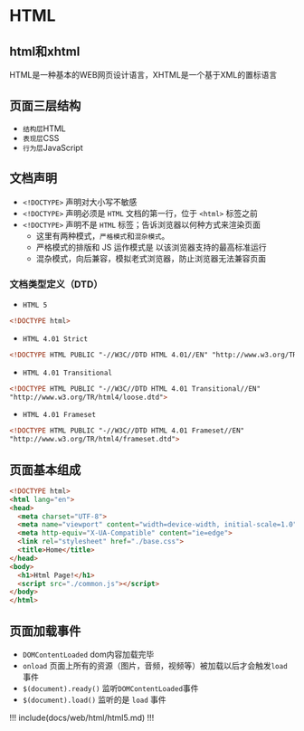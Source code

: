 # HTML

## html和xhtml

HTML是一种基本的WEB网页设计语言，XHTML是一个基于XML的置标语言

## 页面三层结构

- `结构层`HTML
- `表现层`CSS
- `行为层`JavaScript

## 文档声明

- `<!DOCTYPE>` 声明对大小写不敏感
- `<!DOCTYPE>` 声明必须是 `HTML` 文档的第一行，位于 `<html>` 标签之前
- `<!DOCTYPE>` 声明不是 `HTML` 标签；告诉浏览器以何种方式来渲染页面
  - 这里有两种模式，`严格模式`和`混杂模式`。
  - 严格模式的排版和 JS 运作模式是 以该浏览器支持的最高标准运行
  - 混杂模式，向后兼容，模拟老式浏览器，防止浏览器无法兼容页面

### 文档类型定义（DTD）

- `HTML 5`

```html
<!DOCTYPE html>
```

- `HTML 4.01 Strict`

```html
<!DOCTYPE HTML PUBLIC "-//W3C//DTD HTML 4.01//EN" "http://www.w3.org/TR/html4/strict.dtd">
```

- `HTML 4.01 Transitional`

```html
<!DOCTYPE HTML PUBLIC "-//W3C//DTD HTML 4.01 Transitional//EN"
"http://www.w3.org/TR/html4/loose.dtd">
```

- `HTML 4.01 Frameset`

```html
<!DOCTYPE HTML PUBLIC "-//W3C//DTD HTML 4.01 Frameset//EN"
"http://www.w3.org/TR/html4/frameset.dtd">
```

## 页面基本组成

<CodeBlock>

```html
<!DOCTYPE html>
<html lang="en">
<head>
  <meta charset="UTF-8">
  <meta name="viewport" content="width=device-width, initial-scale=1.0">
  <meta http-equiv="X-UA-Compatible" content="ie=edge">
  <link rel="stylesheet" href="./base.css">
  <title>Home</title>
</head>
<body>
  <h1>Html Page!</h1>
  <script src="./common.js"></script>
</body>
</html>
```

</CodeBlock>

## 页面加载事件

- `DOMContentLoaded` dom内容加载完毕
- `onload` 页面上所有的资源（图片，音频，视频等）被加载以后才会触发`load`事件
- `$(document).ready()` 监听`DOMContentLoaded`事件
- `$(document).load()` 监听的是 `load` 事件

!!! include(docs/web/html/html5.md) !!!
